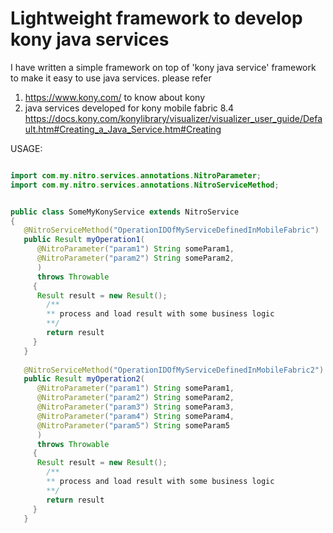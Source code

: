 # Lightweight framework to develop kony java services

I have written a simple framework on top of 'kony java service' framework to make it easy to use java services. 
please refer 

1) https://www.kony.com/ to know about kony 
2) java services developed for kony mobile fabric 8.4 https://docs.kony.com/konylibrary/visualizer/visualizer_user_guide/Default.htm#Creating_a_Java_Service.htm#Creating 


USAGE: 

```java

import com.my.nitro.services.annotations.NitroParameter;
import com.my.nitro.services.annotations.NitroServiceMethod;


public class SomeMyKonyService extends NitroService
{
   @NitroServiceMethod("OperationIDOfMyServiceDefinedInMobileFabric")
   public Result myOperation1(
      @NitroParameter("param1") String someParam1,
      @NitroParameter("param2") String someParam2,
      ) 
      throws Throwable
     {
      Result result = new Result();
        /**
        ** process and load result with some business logic
        **/
        return result
     }
   }
   
   @NitroServiceMethod("OperationIDOfMyServiceDefinedInMobileFabric2")
   public Result myOperation2(
      @NitroParameter("param1") String someParam1,
      @NitroParameter("param2") String someParam2,
      @NitroParameter("param3") String someParam3,
      @NitroParameter("param4") String someParam4,
      @NitroParameter("param5") String someParam5
      ) 
      throws Throwable
     {
      Result result = new Result();
        /**
        ** process and load result with some business logic
        **/
        return result
     }
   }
   
   
 
